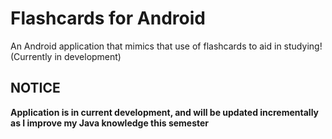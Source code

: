 # Flashcards for Android

An Android application that mimics that use of flashcards to aid in studying! (Currently in development)

## NOTICE
**Application is in current development, and will be updated incrementally as I improve my Java knowledge this semester**
